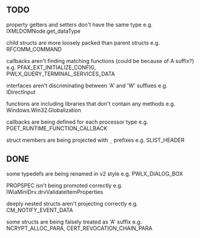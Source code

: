 ## TODO

property getters and setters don't have the same type
e.g. IXMLDOMNode.get_dataType

child structs are more loosely packed than parent structs
e.g. RFCOMM_COMMAND

callbacks aren't finding matching functions (could be because of A suffix?)
e.g. PFAX_EXT_INITIALIZE_CONFIG, PWLX_QUERY_TERMINAL_SERVICES_DATA

interfaces aren't discriminating between 'A' and 'W' suffixes
e.g. IDirectInput

functions are including libraries that don't contain any methods
e.g. Windows.Win32.Globalization

callbacks are being defined for each processor type
e.g. PGET_RUNTIME_FUNCTION_CALLBACK

struct members are being projected with `_` prefixes
e.g. SLIST_HEADER

## DONE

some typedefs are being renamed in v2 style
e.g. PWLX_DIALOG_BOX

PROPSPEC isn't being promoted correctly
e.g. IWiaMiniDrv.drvValidateItemProperties

deeply nested structs aren't projecting correctly
e.g. CM_NOTIFY_EVENT_DATA

some structs are being falsely treated as 'A' suffix
e.g. NCRYPT_ALLOC_PARA, CERT_REVOCATION_CHAIN_PARA
